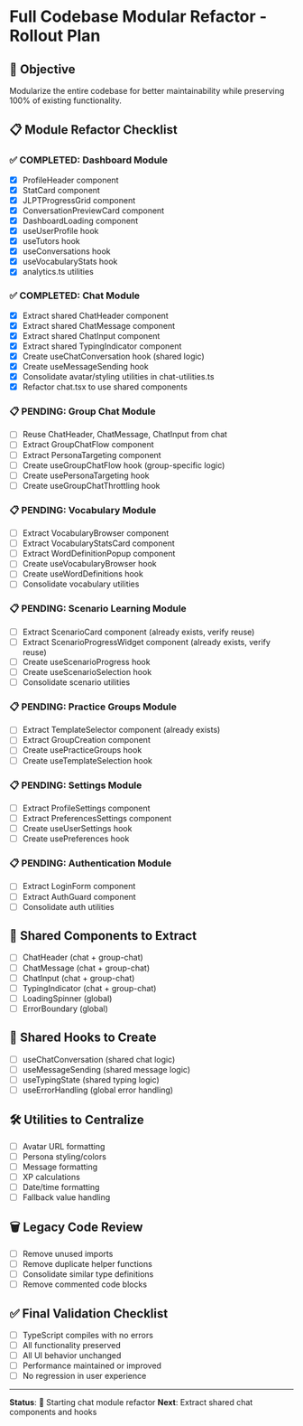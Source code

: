 
# Full Codebase Modular Refactor - Rollout Plan

## 🎯 Objective
Modularize the entire codebase for better maintainability while preserving 100% of existing functionality.

## 📋 Module Refactor Checklist

### ✅ COMPLETED: Dashboard Module
- [x] ProfileHeader component
- [x] StatCard component
- [x] JLPTProgressGrid component
- [x] ConversationPreviewCard component
- [x] DashboardLoading component
- [x] useUserProfile hook
- [x] useTutors hook
- [x] useConversations hook
- [x] useVocabularyStats hook
- [x] analytics.ts utilities

### ✅ COMPLETED: Chat Module
- [x] Extract shared ChatHeader component
- [x] Extract shared ChatMessage component
- [x] Extract shared ChatInput component
- [x] Extract shared TypingIndicator component
- [x] Create useChatConversation hook (shared logic)
- [x] Create useMessageSending hook
- [x] Consolidate avatar/styling utilities in chat-utilities.ts
- [x] Refactor chat.tsx to use shared components

### 📋 PENDING: Group Chat Module
- [ ] Reuse ChatHeader, ChatMessage, ChatInput from chat
- [ ] Extract GroupChatFlow component
- [ ] Extract PersonaTargeting component
- [ ] Create useGroupChatFlow hook (group-specific logic)
- [ ] Create usePersonaTargeting hook
- [ ] Create useGroupChatThrottling hook

### 📋 PENDING: Vocabulary Module
- [ ] Extract VocabularyBrowser component
- [ ] Extract VocabularyStatsCard component
- [ ] Extract WordDefinitionPopup component
- [ ] Create useVocabularyBrowser hook
- [ ] Create useWordDefinitions hook
- [ ] Consolidate vocabulary utilities

### 📋 PENDING: Scenario Learning Module
- [ ] Extract ScenarioCard component (already exists, verify reuse)
- [ ] Extract ScenarioProgressWidget component (already exists, verify reuse)
- [ ] Create useScenarioProgress hook
- [ ] Create useScenarioSelection hook
- [ ] Consolidate scenario utilities

### 📋 PENDING: Practice Groups Module
- [ ] Extract TemplateSelector component (already exists)
- [ ] Extract GroupCreation component
- [ ] Create usePracticeGroups hook
- [ ] Create useTemplateSelection hook

### 📋 PENDING: Settings Module
- [ ] Extract ProfileSettings component
- [ ] Extract PreferencesSettings component
- [ ] Create useUserSettings hook
- [ ] Create usePreferences hook

### 📋 PENDING: Authentication Module
- [ ] Extract LoginForm component
- [ ] Extract AuthGuard component
- [ ] Consolidate auth utilities

## 🔧 Shared Components to Extract
- [ ] ChatHeader (chat + group-chat)
- [ ] ChatMessage (chat + group-chat)
- [ ] ChatInput (chat + group-chat)
- [ ] TypingIndicator (chat + group-chat)
- [ ] LoadingSpinner (global)
- [ ] ErrorBoundary (global)

## 🎣 Shared Hooks to Create
- [ ] useChatConversation (shared chat logic)
- [ ] useMessageSending (shared message logic)
- [ ] useTypingState (shared typing logic)
- [ ] useErrorHandling (global error handling)

## 🛠 Utilities to Centralize
- [ ] Avatar URL formatting
- [ ] Persona styling/colors
- [ ] Message formatting
- [ ] XP calculations
- [ ] Date/time formatting
- [ ] Fallback value handling

## 🗑 Legacy Code Review
- [ ] Remove unused imports
- [ ] Remove duplicate helper functions
- [ ] Consolidate similar type definitions
- [ ] Remove commented code blocks

## ✅ Final Validation Checklist
- [ ] TypeScript compiles with no errors
- [ ] All functionality preserved
- [ ] All UI behavior unchanged
- [ ] Performance maintained or improved
- [ ] No regression in user experience

---

**Status**: 🚀 Starting chat module refactor
**Next**: Extract shared chat components and hooks
